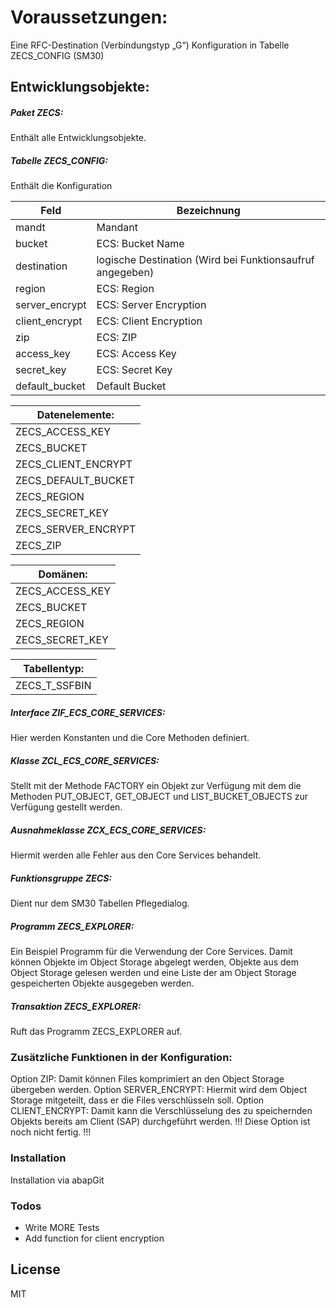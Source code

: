 # Voraussetzungen:
Eine RFC-Destination (Verbindungstyp „G“)
Konfiguration in Tabelle ZECS_CONFIG (SM30)

## Entwicklungsobjekte:
##### Paket ZECS:
Enthält alle Entwicklungsobjekte.

##### Tabelle ZECS_CONFIG:
Enthält die Konfiguration

|Feld|Bezeichnung|
|-|-|
|mandt|Mandant|
|bucket|ECS: Bucket Name|
|destination|logische Destination (Wird bei Funktionsaufruf angegeben)|
|region|ECS: Region|
|server_encrypt|ECS: Server Encryption|
|client_encrypt|ECS: Client Encryption|
|zip|ECS: ZIP|
|access_key|ECS: Access Key|
|secret_key|ECS: Secret Key|
|default_bucket|Default Bucket|

|Datenelemente:|
|-|
|ZECS_ACCESS_KEY|
|ZECS_BUCKET|
|ZECS_CLIENT_ENCRYPT|
|ZECS_DEFAULT_BUCKET|
|ZECS_REGION|
|ZECS_SECRET_KEY|
|ZECS_SERVER_ENCRYPT|
|ZECS_ZIP|

|Domänen:|
|-|
|ZECS_ACCESS_KEY|
|ZECS_BUCKET|
|ZECS_REGION|
|ZECS_SECRET_KEY|

|Tabellentyp:|
|-|
|ZECS_T_SSFBIN|

##### Interface ZIF_ECS_CORE_SERVICES:
Hier werden Konstanten und die Core Methoden definiert.

##### Klasse ZCL_ECS_CORE_SERVICES:
Stellt mit der Methode FACTORY ein Objekt zur Verfügung mit dem die Methoden PUT_OBJECT, GET_OBJECT und LIST_BUCKET_OBJECTS zur Verfügung gestellt werden.

##### Ausnahmeklasse ZCX_ECS_CORE_SERVICES:
Hiermit werden alle Fehler aus den Core Services behandelt.

##### Funktionsgruppe ZECS:
Dient nur dem SM30 Tabellen Pflegedialog.

##### Programm ZECS_EXPLORER:
Ein Beispiel Programm für die Verwendung der Core Services. Damit können Objekte im Object Storage abgelegt werden, Objekte aus dem Object Storage gelesen werden und eine Liste der am Object Storage gespeicherten Objekte ausgegeben werden.

##### Transaktion ZECS_EXPLORER:
Ruft das Programm ZECS_EXPLORER auf.

### Zusätzliche Funktionen in der Konfiguration:
Option ZIP: Damit können Files komprimiert an den Object Storage übergeben werden.
Option SERVER_ENCRYPT: Hiermit wird dem Object Storage mitgeteilt, dass er die Files verschlüsseln soll.
Option CLIENT_ENCRYPT: Damit kann die Verschlüsselung des zu speichernden Objekts bereits am Client (SAP) durchgeführt werden. !!! Diese Option ist noch nicht fertig. !!!

### Installation

Installation via abapGit

### Todos

 - Write MORE Tests
 - Add function for client encryption

License
----

MIT
